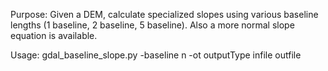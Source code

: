 
Purpose:  Given a DEM, calculate specialized slopes using various baseline
           lengths (1 baseline, 2 baseline, 5 baseline). Also a more normal
           slope equation is available.

Usage: gdal_baseline_slope.py -baseline n -ot outputType infile outfile 
